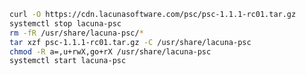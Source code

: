 ﻿```sh
curl -O https://cdn.lacunasoftware.com/psc/psc-1.1.1-rc01.tar.gz
systemctl stop lacuna-psc
rm -fR /usr/share/lacuna-psc/*
tar xzf psc-1.1.1-rc01.tar.gz -C /usr/share/lacuna-psc
chmod -R a=,u+rwX,go+rX /usr/share/lacuna-psc
systemctl start lacuna-psc
```
